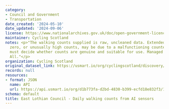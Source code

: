 ```yaml
---
category:
- Council and Government
- Transportation
date_created: '2024-05-10'
date_updated: '2024-09-06'
license: https://www.nationalarchives.gov.uk/doc/open-government-licence/version/3/
maintainer: Cycling Scotland
notes: <p>"The walking counts supplied is raw, uncleaned data. Extended counts of
  zero, or unusually high counts, may be due to a malfunctioning counter. Data consumers
  must decide whether counts are genuine and suitable for use. Managed by Paths for
  All."</p>
organization: Cycling Scotland
original_dataset_link: https://usmart.io/org/cyclingscotland/discovery/discovery-view-detail/1631a34c-01ab-4f9a-8caa-4977b9f55552
records: null
resources:
- format: JSON
  name: API
  url: https://api.usmart.io/org/d1b773fa-d2bd-4830-b399-ecfd18e832f3/1eedaa1f-42ff-431b-9821-52a201e5bf85/1/urql
schema: default
title: East Lothian Council - Daily walking counts from AI sensors
---
```

